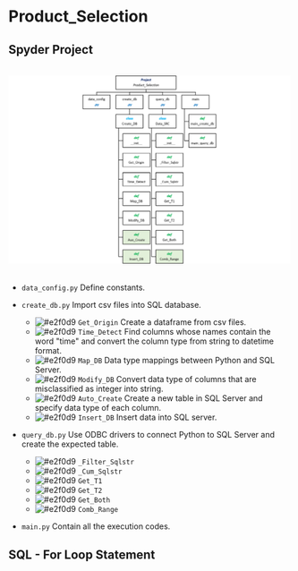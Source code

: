 # Product_Selection

## Spyder Project
<br>
<div align=center><img src="https://github.com/lclh813/Product_Selection/blob/master/0_Pic/P_0_Project_Structure.png"/></div>
<br>

- ```data_config.py``` Define constants.
- ```create_db.py``` Import csv files into SQL database.

  * ![#e2f0d9](https://placehold.it/15/e2f0d9/000000?text=+) ```Get_Origin``` Create a dataframe from csv files.
  * ![#e2f0d9](https://placehold.it/15/e2f0d9/000000?text=+) ```Time_Detect``` Find columns whose names contain the word "time" and convert the column type from string to datetime format.
  * ![#e2f0d9](https://placehold.it/15/e2f0d9/000000?text=+) ```Map_DB``` Data type mappings between Python and SQL Server.
  * ![#e2f0d9](https://placehold.it/15/e2f0d9/000000?text=+) ```Modify_DB``` Convert data type of columns that are misclassified as integer into string.
  * ![#e2f0d9](https://placehold.it/15/e2f0d9/000000?text=+) ```Auto_Create``` Create a new table in SQL Server and specify data type of each column. 
  * ![#e2f0d9](https://placehold.it/15/e2f0d9/000000?text=+) ```Insert_DB``` Insert data into SQL server.
  
- ```query_db.py``` Use ODBC drivers to connect Python to SQL Server and create the expected table.

  * ![#e2f0d9](https://placehold.it/15/e2f0d9/000000?text=+) ```_Filter_Sqlstr```
  * ![#e2f0d9](https://placehold.it/15/e2f0d9/000000?text=+) ```_Cum_Sqlstr```
  * ![#e2f0d9](https://placehold.it/15/e2f0d9/000000?text=+) ```Get_T1```
  * ![#e2f0d9](https://placehold.it/15/e2f0d9/000000?text=+) ```Get_T2```
  * ![#e2f0d9](https://placehold.it/15/e2f0d9/000000?text=+) ```Get_Both```
  * ![#e2f0d9](https://placehold.it/15/e2f0d9/000000?text=+) ```Comb_Range```

- ```main.py``` Contain all the execution codes.

## SQL - For Loop Statement


